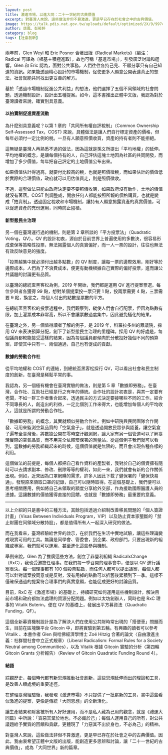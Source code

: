 ```yaml
---
layout: post
title: 激進市場，以進大同：二十一世紀的古典價值
excerpt: 對臺灣人來說，這些做法非但不算激進，更是早已存在於社會之中的古典價值。
image: https://talk.pdis.nat.gov.tw/uploads/default/optimized/2X/9/997ce7f4a6d8b61e62021dfad4ce3707a995f42b_2_1380x920.jpeg
author: 唐鳳、彭筱婷
category: blog
tags: [社會創新]
---
```


兩年前，Glen Weyl 和 Eric Posner 合著出版《Radical Markets》（編注：Radical 可譯為〔根基＋積極進取〕，故也可稱「基進市場」），引發廣泛討論和迴響。Glen 和 Eric 認為，面對公共事務，人們往往各持己見、不願分享只有自己知道的資訊。如果能透過精心設計的市場機制，促使更多人願意公開表達真正的想法，社會就能共同找出更妥善的解方。

基於「透過市場機制促進公共利益」的想法，他們選擇了五個不同領域的社會問題，透過機制設計，設計出五種提案。如今，這本書推出正體中文版，我認為對於臺灣讀者來說，確實別具意義。

#### 以拍賣制促進資產流動

為什麼別具意義呢？以第 1 章的「共同所有權自評稅制」（Common Ownership Self-Assessed Tax，COST) 來說，具體做法是讓人們自行標定資產的價格，但每年必須付一定比例的稅。一旦有人願意照價收買，資產的持有者則不能拒絕。

這無疑是臺灣人再熟悉不過的做法，因為這就是孫文所提出「平均地權」的延伸。平均地權的概念，是讓每個持有的人，自己評估這塊土地因為社區的共同開發，而增加了多少價值，每年把自己評定的土地價值公布出來。

如果價值估計得過高，就要付比較高的稅，也就是照價徵稅，而如果估計的價值低於實際的合理價值，政府就可以用估值買走，則是照價徵收。

不過，這套做法只能由政府決定要不要照價收購，如果政府沒有動作，土地的價值就沒有著落。COST 則調整成，開放任何人都能按照所報的價格購買，也就是變成「拍賣制」。透過固定稅收和市場機制，讓持有人願意揭露資產的真實價值，可以促進資產的充份運用，同時防止囤積。

#### 新型態民主治理

另一個在臺灣運行過的機制，則是第 2 章所談的「平方投票法」（Quadratic Voting，QV）。QV 的設計初衷，源自於目前世界上普遍使用的多數決，很容易形成棄保等策略性投票，無法揭露個人的真實偏好，而一人一票的設計，往往也無法有效反映意見的強度。

「投票越集中就必須付出越多點數」的 QV 制度，讓每一票的邊際效用，剛好等於邊際成本。人們為了不浪費成本，便更有動機根據自己實際的偏好投票，進而讓公共議題的討論更有品質。

以臺灣的總統盃黑客松為例，2019 年開始，我們都是運用 QV 進行提案票選。每位參與者各獲得 99 點，想對某個提案投一票只要 1 點，投兩票需要 4 點，三票需要 9 點，換言之，每個人付出的點數是票數的平方。

在總統盃黑客松的投票過程中，我們觀察到，縱使人們會自行配票，但因為點數有限，加上灌票成本非常高，所以不會讓票數過度集中，因此避免極化的結果。

在臺灣之外，另一個值得讀者了解的例子，是 2019 年，科羅拉多州的眾議院，採用 QV 來表決預算分配，創下了新型態民主治理的里程碑。採用 QV 的好處是，每個議員都較能接受這樣的結果，因為每個議員都傾向於分散投好幾個不同的預算案，即使其中只有一、兩個通過，自己也有促成的貢獻。

#### 數據的勞動合作社

從平均地權和 COST 的連結，到總統盃黑客松採行 QV，可以看出社會和民主制度的創新，在臺灣是稀鬆平常的事。

我認為，另一個極有機會在臺灣實驗的做法，則是第 5 章「數據即勞務」。在臺灣，合作社、互助社已經是行之有年的傳統。合作社的設計初衷是，與其一定要有老闆，不如一群工作者集合起來，透過民主的方式決定要接哪些不同的工作。結合不同專長的人，創造出的利益，一定比個別工作來得大，也能增加每個人的平均收入，這就是所謂的勞動合作社。

「數據即勞務」的概念，其實就類似勞動合作社。例如中研院與民間團隊合作開發、可用來監測空氣品質的「空氣盒子」，就是透過開放民眾參與認養，讓空氣盒子遍布全臺灣後，將數據公開在零時空汙觀測網，讓大家有另一個管道可以了解臺灣實際的空氣品質，而不用完全依賴環保署的測量站。從這個例子我們就可以看到，當數據的勞務組織起來的時候，這個價值就是無限的，而且會出現各種各樣的利用。

這個做法的前提是，每個人都把自己看作資料的產製者，我對於自己的個資擁有隨時可以去請求副本、修改、刪除等等的權利，如此一來，我們就會有新的合作關係出現。例如，近來因為口罩網購的需求，許多人因此下載了健保署的「健保快易通」，發現原來領取口罩的記錄，自己可以隨時取得。在這個基礎上，我們便可以思考相關應用，例如將自己未領取的額度分享給外交部，作為援助國際醫護人員的憑據。這讓數據的價值獲得直接的回饋，也就是「數據即勞務」最重要的意義。

---

以上介紹的只是書中的三種方法，其餘包括透過介紹制改善移民問題的「個人簽證計畫」（Visas Between Individuals Program，VIP）以及防止資本家壟斷的「禁止財團在同領域分散持股」，都是值得所有人一起深入研究的做法。

而在我看來，臺灣經驗給世界的啟示，在於我們在生活中實地試驗，讓這些理論變成現實可用的工具。無論是同學會、管委會，到企業、政府部門，只要出現新的組織或專案，我們就可以運用、甚至進化這些參與機制。

舉例來說，Glen 為了推廣這些方法，創立了非營利組織 RadicalxChange（RxC），我也受邀擔任理事。在我們每一季召開的理事會中，便是以 QV 進行議案表決。每一個理事都有 100 個投票點數，而任何人都可以提出議案，每個人都可以針對議案投同意或是反對，沒有用掉的點數可以折舊後累積到下一季。這樣不僅確保通過的提案符合理事們的真實意願，也能促成更好的討論品質。

目前，RxC 在《激進市場》的基礎上，持續研究如何運用這些機制設計，解決目前市場和政府都無法處理的資源分配問題。例如以太坊創辦人，同時也是 RxC 理事的 Vitalik Buterin，便在 QV 的基礎上，發展出平方募資法（Quadratic Funding，QF）。

這個全新募資機制設計是為了解決人們在使用公共財時常出現的「搭便車」問題而生，目前在區塊鍊平台 Gitcoin 中，即將實驗到第五輪。有興趣的讀者可以參考 Vitalik 、本書作者 Glen 與哈佛經濟學博士 Zoë Hitzig 合著的論文〈自由激進主義：社群間社會中立正式規章〉（Liberal Radicalism: Formal Rules for a Society Neutral among Communities），以及 Vitalik 根據 Gitcoin 實驗的分析〈第四輪 Gitcoin Grants 分析報告〉（Review of Gitcoin Quadratic Funding Round 4）。

#### 結語

綜觀歷史，每個時代都有新思潮推動社會創新，這些思潮延伸而出的理論和工具，是改善人類處境的重要途徑。

在整理臺灣經驗後，我發現《激進市場》不只提供了一批嶄新的工具，書中這些看似激進的提案，更像是傳統「大同思想」的全新活化。

讓生產結果和財富被所有人好好運用，而不是私人藏為己用的觀念，就是《禮運大同篇》中所說：「貨惡其棄於地也，不必藏於己」；每個人運用自己的所有，對公共議題給予實質的回饋和貢獻，更體現了「力惡其不出於身也，不必為己」的精神。

對臺灣人來說，這些做法非但不算激進，更是早已存在於社會之中的古典價值。因此，我由衷希望正體中文版的出版，能創造更多思辨和討論，讓「二十一世紀的古典價值」，成為「大同世界」新的篇章。
